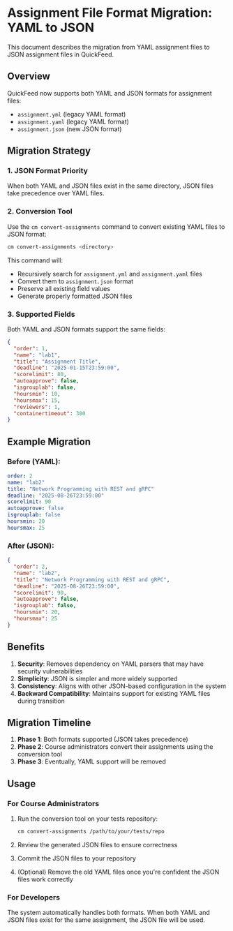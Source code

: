 # Assignment File Format Migration: YAML to JSON

This document describes the migration from YAML assignment files to JSON assignment files in QuickFeed.

## Overview

QuickFeed now supports both YAML and JSON formats for assignment files:
- `assignment.yml` (legacy YAML format)
- `assignment.yaml` (legacy YAML format)
- `assignment.json` (new JSON format)

## Migration Strategy

### 1. JSON Format Priority

When both YAML and JSON files exist in the same directory, JSON files take precedence over YAML files.

### 2. Conversion Tool

Use the `cm convert-assignments` command to convert existing YAML files to JSON format:

```bash
cm convert-assignments <directory>
```

This command will:
- Recursively search for `assignment.yml` and `assignment.yaml` files
- Convert them to `assignment.json` format
- Preserve all existing field values
- Generate properly formatted JSON files

### 3. Supported Fields

Both YAML and JSON formats support the same fields:

```json
{
  "order": 1,
  "name": "lab1",
  "title": "Assignment Title",
  "deadline": "2025-01-15T23:59:00",
  "scorelimit": 80,
  "autoapprove": false,
  "isgrouplab": false,
  "hoursmin": 10,
  "hoursmax": 15,
  "reviewers": 1,
  "containertimeout": 300
}
```

## Example Migration

### Before (YAML):
```yaml
order: 2
name: "lab2"
title: "Network Programming with REST and gRPC"
deadline: "2025-08-26T23:59:00"
scorelimit: 90
autoapprove: false
isgrouplab: false
hoursmin: 20
hoursmax: 25
```

### After (JSON):
```json
{
  "order": 2,
  "name": "lab2",
  "title": "Network Programming with REST and gRPC",
  "deadline": "2025-08-26T23:59:00",
  "scorelimit": 90,
  "autoapprove": false,
  "isgrouplab": false,
  "hoursmin": 20,
  "hoursmax": 25
}
```

## Benefits

1. **Security**: Removes dependency on YAML parsers that may have security vulnerabilities
2. **Simplicity**: JSON is simpler and more widely supported
3. **Consistency**: Aligns with other JSON-based configuration in the system
4. **Backward Compatibility**: Maintains support for existing YAML files during transition

## Migration Timeline

1. **Phase 1**: Both formats supported (JSON takes precedence)
2. **Phase 2**: Course administrators convert their assignments using the conversion tool
3. **Phase 3**: Eventually, YAML support will be removed

## Usage

### For Course Administrators

1. Run the conversion tool on your tests repository:
   ```bash
   cm convert-assignments /path/to/your/tests/repo
   ```

2. Review the generated JSON files to ensure correctness

3. Commit the JSON files to your repository

4. (Optional) Remove the old YAML files once you're confident the JSON files work correctly

### For Developers

The system automatically handles both formats. When both YAML and JSON files exist for the same assignment, the JSON file will be used.